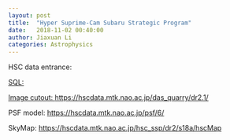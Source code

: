 ```yaml
---
layout: post
title:  "Hyper Suprime-Cam Subaru Strategic Program"
date:   2018-11-02 00:40:00
author: Jiaxuan Li
categories: Astrophysics
---
```


HSC data entrance: <a href="https://hscdata.mtk.nao.ac.jp/hsc_ssp/">

SQL: <a href="https://hscdata.mtk.nao.ac.jp/datasearch/">

Image cutout: https://hscdata.mtk.nao.ac.jp/das_quarry/dr2.1/

PSF model: https://hscdata.mtk.nao.ac.jp/psf/6/

SkyMap:  https://hscdata.mtk.nao.ac.jp/hsc_ssp/dr2/s18a/hscMap

